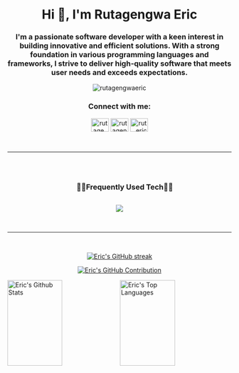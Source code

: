 <h1 align="center">Hi 👋, I'm Rutagengwa Eric</h1>
<h3 align="center">I'm a passionate software developer with a keen interest in building innovative and efficient solutions. With a strong foundation in various programming languages and frameworks, I strive to deliver high-quality software that meets user needs and exceeds expectations.</h3>

<p align="center"> <img src="https://komarev.com/ghpvc/?username=rutagengwaeric&label=Profile%20views&color=0e75b6&style=flat" alt="rutagengwaeric" /> </p>

<h3 align="center">Connect with me:</h3>
<p align="center">
<a href="https://twitter.com/rutage_eric" target="blank"><img align="center" src="https://raw.githubusercontent.com/rahuldkjain/github-profile-readme-generator/master/src/images/icons/Social/twitter.svg" alt="rutage_eric" height="30" width="40" /></a>
<a href="https://linkedin.com/in/rutagengwa-eric-2417192a3" target="blank"><img align="center" src="https://raw.githubusercontent.com/rahuldkjain/github-profile-readme-generator/master/src/images/icons/Social/linked-in-alt.svg" alt="rutagengwa-eric-2417192a3" height="30" width="40" /></a>
<a href="https://instagram.com/rut._eric" target="blank"><img align="center" src="https://raw.githubusercontent.com/rahuldkjain/github-profile-readme-generator/master/src/images/icons/Social/instagram.svg" alt="rut._eric" height="30" width="40" /></a>
</p>

<br/>
<hr/>
<br/>


<!--h1 without bottom border-->
<div id="user-content-toc">
  <ul align="center">
    <summary><h3 style="display: inline-block">🧑‍💻Frequently Used Tech🧑‍💻</h3></summary>
  </ul>
</div>
<!--tech stack icons-->
<p align="center">
<a href="https://skillicons.dev">
<img src="https://skillicons.dev/icons?i=laravel,php,html,css,javascript,tailwind,react,vuejs,nodejs,figma,mysql,postman,sass,go&perline=7" />
</a>
</p>
<br/>
<hr/>
<br/>

<p align="center">
  <a href="https://github.com/rutagengwaeric">
    <img src="https://github-readme-streak-stats.herokuapp.com/?user=rutagengwaeric&theme=radical&border=7F3FBF&background=0D1117" alt="Eric's GitHub streak"/>
  </a>
</p>

<p align="center">
  <a href="https://github.com/rutagengwaeric">
    <img src="https://github-profile-summary-cards.vercel.app/api/cards/profile-details?username=rutagengwaeric&theme=radical" alt="Eric's GitHub Contribution"/>
  </a>
</p>

<a> 
    <a href="https://github.com/rutagengwaeric"><img alt="Eric's Github Stats" src="https://denvercoder1-github-readme-stats.vercel.app/api?username=rutagengwaeric&show_icons=true&count_private=true&theme=react&border_color=7F3FBF&bg_color=0D1117&title_color=F85D7F&icon_color=F8D866" height="192px" width="49.5%"/></a>
  <a href="https://github.com/rutagengwaeric"><img alt="Eric's Top Languages" src="https://denvercoder1-github-readme-stats.vercel.app/api/top-langs/?username=rutagengwaeric&langs_count=6&layout=compact&theme=react&border_color=7F3FBF&bg_color=0D1117&title_color=F85D7F&icon_color=F8D866" height="192px" width="49.5%"/></a>
  <br/>
</a>
